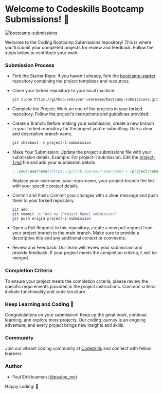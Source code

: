 # Welcome to Codeskills Bootcamp Submissions! 🚀
![bootcamp-submissions](https://socialify.git.ci/codeskills-dev/bootcamp-submissions/image?forks=1&language=1&name=1&owner=1&pattern=Circuit%20Board&stargazers=1&theme=Auto)

Welcome to the Coding Bootcamp Submissions repository! This is where you'll submit your completed projects for review and feedback. Follow the steps below to contribute your work:

### Submission Process

- Fork the Starter Repo: If you haven't already, fork the [bootcamp-starter](https://github.com/codeskills-dev/bootcamp-starter) repository containing the project templates and resources.
- Clone your forked repository to your local machine.

  ```sh
  git clone https://github.com/your-username/bootcamp-submissions.git
  ```

- Complete the Project: Work on one of the projects in your forked repository. Follow the project's instructions and guidelines provided.

- Create a Branch: Before making your submission, create a new branch in your forked repository for the project you're submitting. Use a clear and descriptive branch name.

  ```sh
  git checkout -b project-1-submission
  ```

- Make Your Submission: Update the project submissions file with your submission details.
  Example: For project-1 submission. Edit the [project-1.md](/submissions/project-1.md) file and add your submission details

  ```md
  - [your-username](https://github.com/your-username) - [project-name](https://github.com/your-username/your-repo-name/tree/your-project-branch)
  ```

  Replace your-username, your-repo-name, your-project-branch the link with your specific project details.

- Commit and Push: Commit your changes with a clear message and push them to your forked repository.

  ```sh
  git add .
  git commit -m "Add my [Project Name] submission"
  git push origin project-1-submission
  ```

- Open a Pull Request: In this repository, create a new pull request from your project branch to the main branch. Make sure to provide a descriptive title and any additional context or comments.

- Review and Feedback: Our team will review your submission and provide feedback. If your project meets the completion criteria, it will be merged.

### Completion Criteria

To ensure your project meets the completion criteria, please review the specific requirements provided in the project instructions. Common criteria include functionality and code structure

### Keep Learning and Coding 🚀

Congratulations on your submission! Keep up the great work, continue learning, and explore more projects. Our coding journey is an ongoing adventure, and every project brings new insights and skills.

### Community

Join our vibrant coding community at [Codeskills](https://codeskills.dev/join-community) and connect with fellow learners.

### Author

- Paul Ehikhuemen ([@pauloe_me](https://twitter.com/pauloe_me))

Happy coding! 🌟
